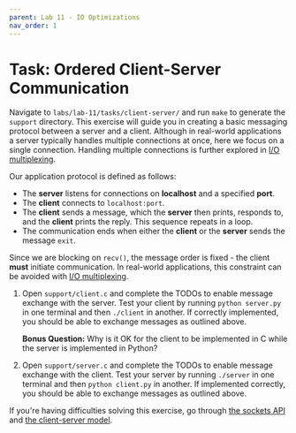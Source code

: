 ```yaml
---
parent: Lab 11 - IO Optimizations
nav_order: 1
---
```


# Task: Ordered Client-Server Communication

Navigate to `labs/lab-11/tasks/client-server/` and run `make` to generate the `support` directory.
This exercise will guide you in creating a basic messaging protocol between a server and a client.
Although in real-world applications a server typically handles multiple connections at once, here we focus on a single connection.
Handling multiple connections is further explored in [I/O multiplexing](../../reading/io-multiplexing.md).

Our application protocol is defined as follows:

- The **server** listens for connections on **localhost** and a specified **port**.
- The **client** connects to `localhost:port`.
- The **client** sends a message, which the **server** then prints, responds to, and the **client** prints the reply.
  This sequence repeats in a loop.
- The communication ends when either the **client** or the **server** sends the message `exit`.

Since we are blocking on `recv()`, the message order is fixed - the client **must** initiate communication.
In real-world applications, this constraint can be avoided with [I/O multiplexing](../../reading/io-multiplexing.md).

1. Open `support/client.c` and complete the TODOs to enable message exchange with the server.
   Test your client by running `python server.py` in one terminal and then `./client` in another.
   If correctly implemented, you should be able to exchange messages as outlined above.

   **Bonus Question:** Why is it OK for the client to be implemented in C while the server is implemented in Python?

1. Open `support/server.c` and complete the TODOs to enable message exchange with the client.
   Test your server by running `./server` in one terminal and then `python client.py` in another.
   If implemented correctly, you should be able to exchange messages as outlined above.

If you're having difficulties solving this exercise, go through [the sockets API](../../../lab-10/reading/unix-sockets.md) and [the client-server model](../../../lab-10/reading/client-server-model.md).
